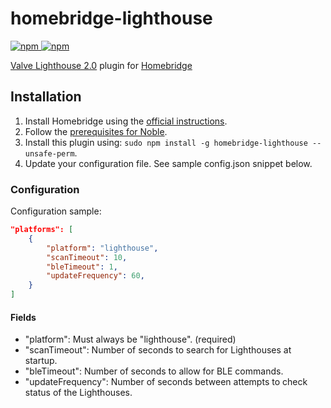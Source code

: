 # homebridge-lighthouse

[![npm](https://img.shields.io/npm/v/homebridge-lighthouse) ![npm](https://img.shields.io/npm/dt/homebridge-lighthouse)](https://www.npmjs.com/package/homebridge-lighthouse)

[Valve Lighthouse 2.0](https://www.valvesoftware.com/en/index/base-stations) plugin for [Homebridge](https://homebridge.io)

## Installation

1. Install Homebridge using the [official instructions](https://github.com/homebridge/homebridge/wiki).
2. Follow the [prerequisites for Noble](https://github.com/abandonware/noble#prerequisites).
3. Install this plugin using: `sudo npm install -g homebridge-lighthouse --unsafe-perm`.
4. Update your configuration file. See sample config.json snippet below.

### Configuration

Configuration sample:

```json
"platforms": [
    {
        "platform": "lighthouse",
        "scanTimeout": 10,
        "bleTimeout": 1,
        "updateFrequency": 60,
    }
]
```

#### Fields

* "platform": Must always be "lighthouse". (required)
* "scanTimeout": Number of seconds to search for Lighthouses at startup.
* "bleTimeout": Number of seconds to allow for BLE commands.
* "updateFrequency": Number of seconds between attempts to check status of the Lighthouses.

